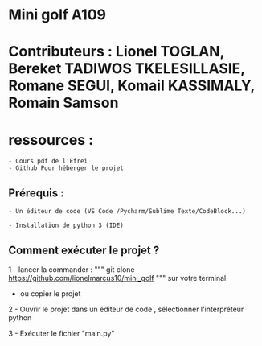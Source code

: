 # Mini golf A109


# Contributeurs : Lionel TOGLAN, Bereket TADIWOS TKELESILLASIE, Romane SEGUI, Komail KASSIMALY, Romain Samson

# ressources :
    - Cours pdf de l'Efrei 
    - Github Pour héberger le projet


## Prérequis :

    - Un éditeur de code (VS Code /Pycharm/Sublime Texte/CodeBlock...)

    - Installation de python 3 (IDE)

## Comment exécuter le projet ?

1 - lancer la commander :  """ git clone https://github.com/lionelmarcus10/mini_golf """ sur votre terminal

  - ou copier le projet


2 - Ouvrir le projet dans un éditeur de code , sélectionner l'interpréteur python


3 - Exécuter le fichier "main.py"  
